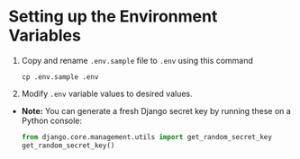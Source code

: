 # Setting up the Environment Variables
1. Copy and rename `.env.sample` file to `.env` using this command 
    ```
    cp .env.sample .env
    ```
2. Modify `.env` variable values to desired values. 
* **Note:** You can generate a fresh Django secret key by running these on a Python console:  
   ```python
   from django.core.management.utils import get_random_secret_key  
   get_random_secret_key()
   ```